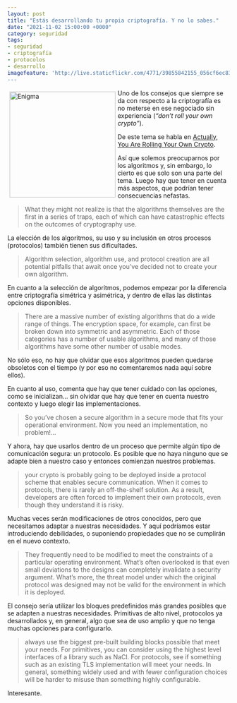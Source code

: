 ```yaml
---
layout: post
title: "Estás desarrollando tu propia criptografía. Y no lo sabes."
date: "2021-11-02 15:00:00 +0000"
category: seguridad
tags:
- seguridad
- criptografía
- protocolos
- desarrollo
imagefeature: 'http://live.staticflickr.com/4771/39855842155_056cf6ec83.jpg
---
```

<a href="https://www.flickr.com/photos/fernand0/39855842155/" title="Enigma "><img src="https://live.staticflickr.com/4771/39855842155_056cf6ec83.jpg" alt="Enigma " width="240" style="float:left; margin:5px"></a>
Uno de los consejos que siempre se da con respecto a la criptografía es no meterse en ese negociado sin experiencia (*“don’t roll your own crypto”*). 

De este tema se habla en [Actually, You Are Rolling Your Own Crypto](https://galois.com/blog/2021/03/actually-you-are-rolling-your-own-crypto/).

Así que solemos preocuparnos por los algoritmos y, sin embargo, lo cierto es que solo son una parte del tema. Luego hay que tener en cuenta más aspectos, que podrían tener consecuencias nefastas.

> What they might not realize is that the algorithms themselves are the first in a series of traps, each of which can have catastrophic effects on the outcomes of cryptography use.

La elección de los algoritmos, su uso y su inclusión en otros procesos (protocolos) también tienen sus dificultades.

> Algorithm selection, algorithm use, and protocol creation are all potential pitfalls that await once you’ve decided not to create your own algorithm. 

En cuanto a la selección de algoritmos, podemos empezar por la diferencia entre criptografía simétrica y asimétrica, y dentro de ellas las distintas opciones disponibles.

> There are a massive number of existing algorithms that do a wide range of things. The encryption space, for example, can first be broken down into symmetric and asymmetric. Each of those categories has a number of usable algorithms, and many of those algorithms have some other number of usable modes. 

No sólo eso, no hay que olvidar que esos algoritmos pueden quedarse obsoletos con el tiempo (y por eso no comentaremos nada aquí sobre ellos).

En cuanto al uso, comenta que hay que tener cuidado con las opciones, como se inicializan... sin olvidar que hay que tener en cuenta nuestro contexto y luego elegir las implementaciones.

> So you’ve chosen a secure algorithm in a secure mode that fits your operational environment. Now you need an implementation, no problem!...

Y ahora, hay que usarlos dentro de un proceso que permite algún tipo de comunicación segura: un protocolo. Es posible que no haya ninguno que se adapte bien a nuestro caso y entonces comienzan nuestros problemas.

> your crypto is probably going to be deployed inside a protocol scheme that enables secure communication. When it comes to protocols, there is rarely an off-the-shelf solution. As a result, developers are often forced to implement their own protocols, even though they understand it is risky.

Muchas veces serán modificaciones de otros conocidos, pero que necesitamos adaptar a nuestras necesidades. Y aquí podríamos estar introduciendo debilidades, o suponiendo propiedades que no se cumplirán en el nuevo contexto.

> They frequently need to be modified to meet the constraints of a particular operating environment. What’s often overlooked is that even small deviations to the designs can completely invalidate a security argument. What’s more, the threat model under which the original protocol was designed may not be valid for the environment in which it is deployed. 

El consejo sería utilizar los bloques predefinidos más grandes posibles que se adapten a nuestras necesidades. Primitivas de alto nivel, protocolos ya desarrollados y, en general, algo que sea de uso amplio y que no tenga muchas opciones para configurarlo.

> always use the biggest pre-built building blocks possible that meet your needs. For primitives, you can consider using the highest level interfaces of a library such as NaCl. For protocols, see if something such as an existing TLS implementation will meet your needs. In general, something widely used and with fewer configuration choices will be harder to misuse than something highly configurable.


Interesante.
